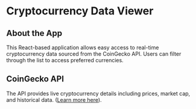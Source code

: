 # Cryptocurrency Data Viewer

## About the App

This React-based application allows easy access to real-time cryptocurrency data sourced from the CoinGecko API. Users can filter through the list to access preferred currencies.

## CoinGecko API

The API provides live cryptocurrency details including prices, market cap, and historical data. ([Learn more here](https://www.coingecko.com/api/documentation)).

